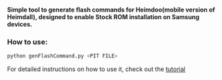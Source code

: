 <h4>Simple tool to generate flash commands for Heimdoo(mobile version of Heimdall), designed to enable Stock ROM installation on Samsung devices.</h4>

<h3>How to use:</h3>

```py
python genFlashCommand.py <PIT FILE>
  ```
<p>For detailed instructions on how to use it, check out the <a href="https://medium.com">tutorial</a></p>

